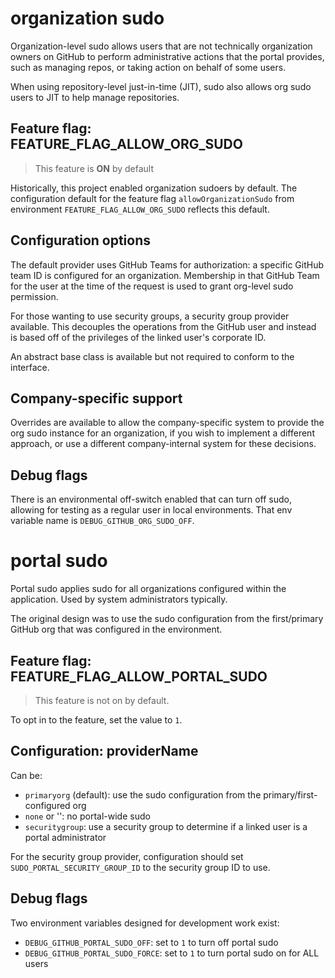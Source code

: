 
# organization sudo

Organization-level sudo allows users that are not technically organization owners on 
GitHub to perform administrative actions that the portal provides, such as managing repos, 
or taking action on behalf of some users.

When using repository-level just-in-time (JIT), sudo also allows org sudo users to 
JIT to help manage repositories.

## Feature flag: FEATURE_FLAG_ALLOW_ORG_SUDO

> This feature is **ON** by default

Historically, this project enabled organization sudoers by default. The configuration 
default for the feature flag `allowOrganizationSudo` from environment `FEATURE_FLAG_ALLOW_ORG_SUDO` 
reflects this default.

## Configuration options

The default provider uses GitHub Teams for authorization: a specific GitHub team ID is 
configured for an organization. Membership in that GitHub Team for the user at the time
of the request is used to grant org-level sudo permission.

For those wanting to use security groups, a security group provider available. This 
decouples the operations from the GitHub user and instead is based off of the privileges 
of the linked user's corporate ID.

An abstract base class is available but not required to conform to the interface.

## Company-specific support

Overrides are available to allow the company-specific system to provide the 
org sudo instance for an organization, if you wish to implement a different 
approach, or use a different company-internal system for these decisions.

## Debug flags

There is an environmental off-switch enabled that can turn off sudo, allowing for testing 
as a regular user in local environments. That env variable name is `DEBUG_GITHUB_ORG_SUDO_OFF`.

# portal sudo

Portal sudo applies sudo for all organizations configured within the application. 
Used by system administrators typically.

The original design was to use the sudo configuration from the first/primary GitHub org
that was configured in the environment.

## Feature flag: FEATURE_FLAG_ALLOW_PORTAL_SUDO

> This feature is not on by default.

To opt in to the feature, set the value to `1`.

## Configuration: providerName

Can be:

- `primaryorg` (default): use the sudo configuration from the primary/first-configured org
- `none` or '': no portal-wide sudo
- `securitygroup`: use a security group to determine if a linked user is a portal administrator

For the security group provider, configuration should set `SUDO_PORTAL_SECURITY_GROUP_ID` to the 
security group ID to use.

## Debug flags

Two environment variables designed for development work exist:

- `DEBUG_GITHUB_PORTAL_SUDO_OFF`: set to `1` to turn off portal sudo
- `DEBUG_GITHUB_PORTAL_SUDO_FORCE`: set to `1` to turn portal sudo on for ALL users
